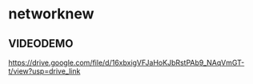 # networknew
## VIDEODEMO
https://drive.google.com/file/d/16xbxigVFJaHoKJbRstPAb9_NAqVmGT-t/view?usp=drive_link
